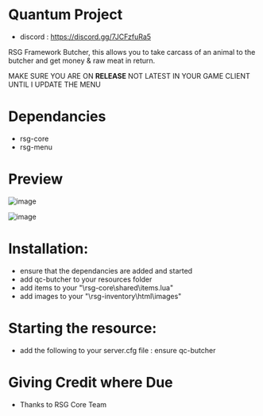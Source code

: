 # Quantum Project
- discord : https://discord.gg/7JCFzfuRa5

RSG Framework Butcher, this allows you to take carcass of an animal to the butcher and get money & raw meat in return. 

MAKE SURE YOU ARE ON **RELEASE** NOT LATEST IN YOUR GAME CLIENT UNTIL I UPDATE THE MENU

# Dependancies
- rsg-core
- rsg-menu

# Preview
![image](https://github.com/Artmines/qc-butcher/assets/96462463/613aeeac-3e7a-455d-804b-ee60fc70c969)

![image](https://github.com/Artmines/qc-butcher/assets/96462463/a3a146b2-c849-435e-bd32-04093617b2a3)


# Installation:
- ensure that the dependancies are added and started
- add qc-butcher to your resources folder
- add items to your "\rsg-core\shared\items.lua"
- add images to your "\rsg-inventory\html\images"

# Starting the resource:
- add the following to your server.cfg file : ensure qc-butcher

# Giving Credit where Due
- Thanks to RSG Core Team
